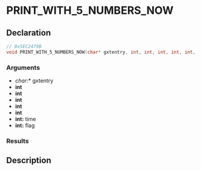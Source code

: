 # PRINT_WITH_5_NUMBERS_NOW

## Declaration
```cpp
// 0x5EC2479B
void PRINT_WITH_5_NUMBERS_NOW(char* gxtentry, int, int, int, int, int, int time, int flag);
```

### Arguments
- **char*:** gxtentry
- **int**
- **int**
- **int**
- **int**
- **int**
- **int:** time
- **int:** flag

### Results

## Description

